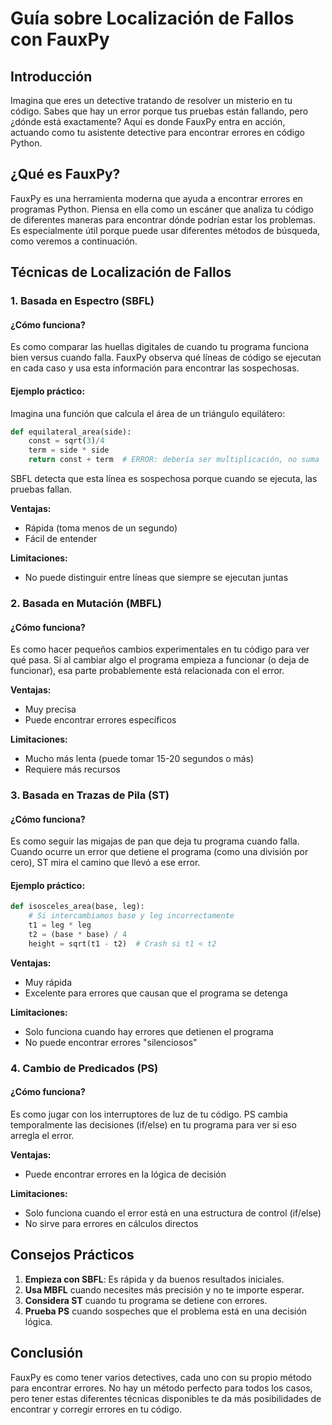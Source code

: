# Guía sobre Localización de Fallos con FauxPy

## Introducción

Imagina que eres un detective tratando de resolver un misterio en tu código. Sabes que hay un error porque tus pruebas están fallando, pero ¿dónde está exactamente? Aquí es donde FauxPy entra en acción, actuando como tu asistente detective para encontrar errores en código Python.

## ¿Qué es FauxPy?

FauxPy es una herramienta moderna que ayuda a encontrar errores en programas Python. Piensa en ella como un escáner que analiza tu código de diferentes maneras para encontrar dónde podrían estar los problemas. Es especialmente útil porque puede usar diferentes métodos de búsqueda, como veremos a continuación.

## Técnicas de Localización de Fallos

### 1. Basada en Espectro (SBFL)

#### ¿Cómo funciona?

Es como comparar las huellas digitales de cuando tu programa funciona bien versus cuando falla. FauxPy observa qué líneas de código se ejecutan en cada caso y usa esta información para encontrar las sospechosas.

#### Ejemplo práctico:

Imagina una función que calcula el área de un triángulo equilátero:

```python
def equilateral_area(side):
    const = sqrt(3)/4
    term = side * side
    return const + term  # ERROR: debería ser multiplicación, no suma
```

SBFL detecta que esta línea es sospechosa porque cuando se ejecuta, las pruebas fallan.

**Ventajas:**

- Rápida (toma menos de un segundo)
- Fácil de entender

**Limitaciones:**

- No puede distinguir entre líneas que siempre se ejecutan juntas

### 2. Basada en Mutación (MBFL)

#### ¿Cómo funciona?

Es como hacer pequeños cambios experimentales en tu código para ver qué pasa. Si al cambiar algo el programa empieza a funcionar (o deja de funcionar), esa parte probablemente está relacionada con el error.

**Ventajas:**

- Muy precisa
- Puede encontrar errores específicos

**Limitaciones:**

- Mucho más lenta (puede tomar 15-20 segundos o más)
- Requiere más recursos

### 3. Basada en Trazas de Pila (ST)

#### ¿Cómo funciona?

Es como seguir las migajas de pan que deja tu programa cuando falla. Cuando ocurre un error que detiene el programa (como una división por cero), ST mira el camino que llevó a ese error.

#### Ejemplo práctico:

```python
def isosceles_area(base, leg):
    # Si intercambiamos base y leg incorrectamente
    t1 = leg * leg
    t2 = (base * base) / 4
    height = sqrt(t1 - t2)  # Crash si t1 < t2
```

**Ventajas:**

- Muy rápida
- Excelente para errores que causan que el programa se detenga

**Limitaciones:**

- Solo funciona cuando hay errores que detienen el programa
- No puede encontrar errores "silenciosos"

### 4. Cambio de Predicados (PS)

#### ¿Cómo funciona?

Es como jugar con los interruptores de luz de tu código. PS cambia temporalmente las decisiones (if/else) en tu programa para ver si eso arregla el error.

**Ventajas:**

- Puede encontrar errores en la lógica de decisión

**Limitaciones:**

- Solo funciona cuando el error está en una estructura de control (if/else)
- No sirve para errores en cálculos directos

## Consejos Prácticos

1. **Empieza con SBFL**: Es rápida y da buenos resultados iniciales.
2. **Usa MBFL** cuando necesites más precisión y no te importe esperar.
3. **Considera ST** cuando tu programa se detiene con errores.
4. **Prueba PS** cuando sospeches que el problema está en una decisión lógica.

## Conclusión

FauxPy es como tener varios detectives, cada uno con su propio método para encontrar errores. No hay un método perfecto para todos los casos, pero tener estas diferentes técnicas disponibles te da más posibilidades de encontrar y corregir errores en tu código.
